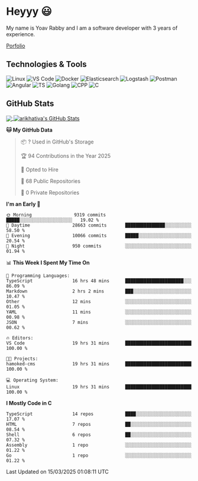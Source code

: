 
# Heyyy 😃
My name is Yoav Rabby and I am a software developer with 3 years of experience.

<a href="https://yoavrabby.com">
  Porfolio
</a>

## Technologies & Tools
![Linux](https://img.shields.io/badge/Linux-FCC624?style=flat&logo=linux&logoColor=black)
![VS Code](https://img.shields.io/badge/-VS%20Code-007ACC?style=flat-square&logo=visual-studio-code)
![Docker](https://img.shields.io/badge/Docker-E9F8FF?style=flat-square&logo=Docker)
![Elasticsearch](https://img.shields.io/badge/Elasticsearch-F8FDC5?style=flat-square&logo=elasticsearch&logoColor=lightblue)
![Logstash](https://img.shields.io/badge/Logstash-F8FDC5?style=flat-square&logo=logstash&logoColor=orange)
![Postman](https://img.shields.io/badge/Postman-F6BB43?style=flat-square&logo=Postman&logoColor=white)
![Angular](https://img.shields.io/badge/Angular-red?style=flat-square&logo=angular)
![TS](https://shields.io/badge/TypeScript-3178C6?logo=TypeScript&logoColor=FFF&style=flat-square)
![Golang](https://img.shields.io/badge/Golang-CBFBFD?style=flat-square&logo=go)
![CPP](https://img.shields.io/badge/C++-00599C?style=flat-square&logo=C%2B%2B&logoColor=white)
![C](https://img.shields.io/badge/C-F0F8FF?style=flat-square&logo=C)

## GitHub Stats
<a href="https://github.com/arikhativa/arikhativa">
  <img align="center" src="https://github-readme-stats.vercel.app/api/top-langs/?username=arikhativa&hide=java,html,tex&title_color=ffffff&text_color=c9cacc&icon_color=2bbc8a&bg_color=1d1f21&langs_count=3" />
</a>
<a href="https://github.com/arikhativa/arikhativa">
  <img align="center" src="https://github-readme-stats.vercel.app/api?username=arikhativa&show_icons=true&line_height=27&count_private=true&title_color=ffffff&text_color=c9cacc&icon_color=2bbc8a&bg_color=1d1f21" alt="arikhativa's GitHub Stats" />
</a>

<!--START_SECTION:waka-->
**🐱 My GitHub Data** 

> 📦 ? Used in GitHub's Storage 
 > 
> 🏆 94 Contributions in the Year 2025
 > 
> 💼 Opted to Hire
 > 
> 📜 68 Public Repositories 
 > 
> 🔑 0 Private Repositories 
 > 
**I'm an Early 🐤** 

```text
🌞 Morning                9319 commits        █████░░░░░░░░░░░░░░░░░░░░   19.02 % 
🌆 Daytime                28663 commits       ███████████████░░░░░░░░░░   58.50 % 
🌃 Evening                10066 commits       █████░░░░░░░░░░░░░░░░░░░░   20.54 % 
🌙 Night                  950 commits         ░░░░░░░░░░░░░░░░░░░░░░░░░   01.94 % 
```


📊 **This Week I Spent My Time On** 

```text
💬 Programming Languages: 
TypeScript               16 hrs 48 mins      ██████████████████████░░░   86.09 % 
Markdown                 2 hrs 2 mins        ███░░░░░░░░░░░░░░░░░░░░░░   10.47 % 
Other                    12 mins             ░░░░░░░░░░░░░░░░░░░░░░░░░   01.05 % 
YAML                     11 mins             ░░░░░░░░░░░░░░░░░░░░░░░░░   00.98 % 
JSON                     7 mins              ░░░░░░░░░░░░░░░░░░░░░░░░░   00.62 % 

🔥 Editors: 
VS Code                  19 hrs 31 mins      █████████████████████████   100.00 % 

🐱‍💻 Projects: 
hamoked-cms              19 hrs 31 mins      █████████████████████████   100.00 % 

💻 Operating System: 
Linux                    19 hrs 31 mins      █████████████████████████   100.00 % 
```

**I Mostly Code in C** 

```text
TypeScript               14 repos            ████░░░░░░░░░░░░░░░░░░░░░   17.07 % 
HTML                     7 repos             ██░░░░░░░░░░░░░░░░░░░░░░░   08.54 % 
Shell                    6 repos             ██░░░░░░░░░░░░░░░░░░░░░░░   07.32 % 
Assembly                 1 repo              ░░░░░░░░░░░░░░░░░░░░░░░░░   01.22 % 
Go                       1 repo              ░░░░░░░░░░░░░░░░░░░░░░░░░   01.22 % 
```




 Last Updated on 15/03/2025 01:08:11 UTC
<!--END_SECTION:waka-->
